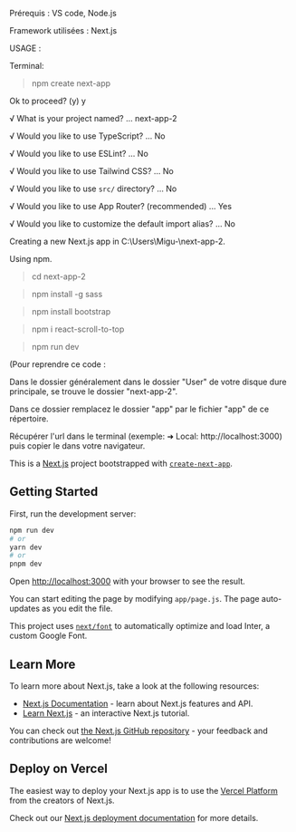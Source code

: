 
Prérequis : VS code, Node.js

Framework utilisées : Next.js

USAGE :

Terminal:


> npm create next-app

Ok to proceed? (y) y

√ What is your project named? ... next-app-2

√ Would you like to use TypeScript? ... No

√ Would you like to use ESLint? ... No

√ Would you like to use Tailwind CSS? ... No

√ Would you like to use `src/` directory? ... No

√ Would you like to use App Router? (recommended) ... Yes

√ Would you like to customize the default import alias? ... No 

Creating a new Next.js app in C:\Users\Migu-\next-app-2.

Using npm.


> cd next-app-2


> npm install -g sass

> npm install bootstrap

> npm i react-scroll-to-top

> npm run dev


(Pour reprendre ce code : 

Dans le dossier généralement dans le dossier "User" de votre disque dure principale, se trouve le dossier "next-app-2".

Dans ce dossier remplacez le dossier "app" par le fichier "app" de ce répertoire.


Récupérer l'url dans le terminal (exemple:   ➜  Local:  http://localhost:3000) puis copier le dans votre navigateur.



This is a [Next.js](https://nextjs.org/) project bootstrapped with [`create-next-app`](https://github.com/vercel/next.js/tree/canary/packages/create-next-app).

## Getting Started

First, run the development server:

```bash
npm run dev
# or
yarn dev
# or
pnpm dev
```

Open [http://localhost:3000](http://localhost:3000) with your browser to see the result.

You can start editing the page by modifying `app/page.js`. The page auto-updates as you edit the file.

This project uses [`next/font`](https://nextjs.org/docs/basic-features/font-optimization) to automatically optimize and load Inter, a custom Google Font.

## Learn More

To learn more about Next.js, take a look at the following resources:

- [Next.js Documentation](https://nextjs.org/docs) - learn about Next.js features and API.
- [Learn Next.js](https://nextjs.org/learn) - an interactive Next.js tutorial.

You can check out [the Next.js GitHub repository](https://github.com/vercel/next.js/) - your feedback and contributions are welcome!

## Deploy on Vercel

The easiest way to deploy your Next.js app is to use the [Vercel Platform](https://vercel.com/new?utm_medium=default-template&filter=next.js&utm_source=create-next-app&utm_campaign=create-next-app-readme) from the creators of Next.js.

Check out our [Next.js deployment documentation](https://nextjs.org/docs/deployment) for more details.
